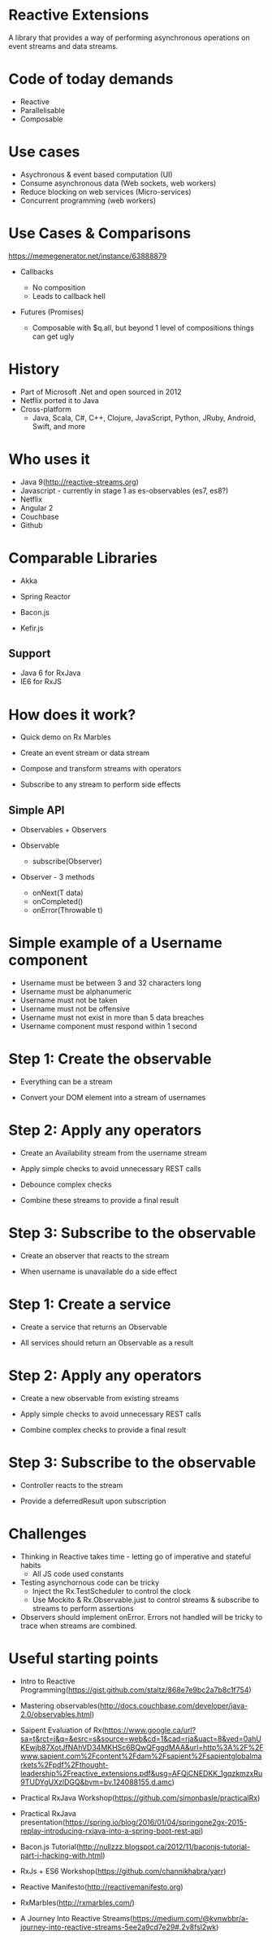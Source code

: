 # Reactive Extensions

A library that provides a way of performing asynchronous operations on event streams and data streams.

# Code of today demands
- Reactive
- Parallelisable
- Composable

# Use cases
  - Asychronous & event based computation (UI)
  - Consume asynchronous data (Web sockets, web workers)
  - Reduce blocking on web services (Micro-services)
  - Concurrent programming (web workers)

# Use Cases & Comparisons
https://memegenerator.net/instance/63888879

- Callbacks
  - No composition
  - Leads to callback hell

- Futures (Promises)
  - Composable with $q.all, but beyond 1 level of compositions things can get ugly

# History #
- Part of Microsoft .Net and open sourced in 2012
- Netflix ported it to Java
- Cross-platform
  - Java, Scala, C#, C++, Clojure, JavaScript, Python, JRuby, Android, Swift, and more

# Who uses it
- Java 9(http://reactive-streams.org)
- Javascript - currently in stage 1 as es-observables (es7, es8?)
- Netflix
- Angular 2
- Couchbase
- Github

# Comparable Libraries
- Akka
- Spring Reactor

- Bacon.js
- Kefir.js

## Support
- Java 6 for RxJava
- IE6 for RxJS

# How does it work?
- Quick demo on Rx Marbles

- Create an event stream or data stream
- Compose and transform streams with operators
- Subscribe to any stream to perform side effects

## Simple API

- Observables + Observers

- Observable
  - subscribe(Observer)

- Observer - 3 methods
  - onNext(T data)
  - onCompleted()
  - onError(Throwable t)

# Simple example of a Username component
  - Username must be between 3 and 32 characters long
  - Username must be alphanumeric
  - Username must not be taken
  - Username must not be offensive
  - Username must not exist in more than 5 data breaches
  - Username component must respond within 1 second

# Step 1: Create the observable
  - Everything can be a stream

  - Convert your DOM element into a stream of usernames

# Step 2: Apply any operators
  - Create an Availability stream from the username stream

  - Apply simple checks to avoid unnecessary REST calls
  - Debounce complex checks

  - Combine these streams to provide a final result

# Step 3: Subscribe to the observable
  - Create an observer that reacts to the stream

  - When username is unavailable do a side effect

# Step 1: Create a service
  - Create a service that returns an Observable

  - All services should return an Observable as a result

# Step 2: Apply any operators
  - Create a new observable from existing streams

  - Apply simple checks to avoid unnecessary REST calls
  - Combine complex checks to provide a final result

# Step 3: Subscribe to the observable
  - Controller reacts to the stream

  - Provide a deferredResult upon subscription

# Challenges
  - Thinking in Reactive takes time - letting go of imperative and stateful habits
    - All JS code used constants
  - Testing asynchornous code can be tricky 
    - Inject the Rx.TestScheduler to control the clock
    - Use Mockito & Rx.Observable.just to control streams & subscribe to streams to perform assertions
  - Observers should implement onError. Errors not handled will be tricky to trace when streams are combined.

# Useful starting points
- Intro to Reactive Programming(https://gist.github.com/staltz/868e7e9bc2a7b8c1f754)
- Mastering observables(http://docs.couchbase.com/developer/java-2.0/observables.html)
- Saipent Evaluation of Rx(https://www.google.ca/url?sa=t&rct=j&q=&esrc=s&source=web&cd=1&cad=rja&uact=8&ved=0ahUKEwjb87XotJfNAhVD34MKHSc6BQwQFggdMAA&url=http%3A%2F%2Fwww.sapient.com%2Fcontent%2Fdam%2Fsapient%2Fsapientglobalmarkets%2Fpdf%2Fthought-leadership%2Freactive_extensions.pdf&usg=AFQjCNEDKK_1gqzkmzxRu9TUDYgUXzlDGQ&bvm=bv.124088155,d.amc)

- Practical RxJava Workshop(https://github.com/simonbasle/practicalRx)
- Practical RxJava presentation(https://spring.io/blog/2016/01/04/springone2gx-2015-replay-introducing-rxjava-into-a-spring-boot-rest-api)

- Bacon.js Tutorial(http://nullzzz.blogspot.ca/2012/11/baconjs-tutorial-part-i-hacking-with.html)

- RxJs + ES6 Workshop(https://github.com/channikhabra/yarr)

- Reactive Manifesto(http://reactivemanifesto.org)
- RxMarbles(http://rxmarbles.com/)

- A Journey Into Reactive Streams(https://medium.com/@kvnwbbr/a-journey-into-reactive-streams-5ee2a9cd7e29#.2v8fsl2wk)
